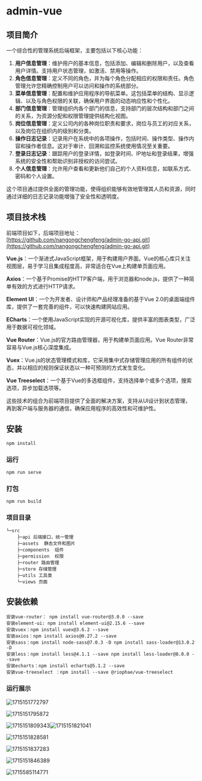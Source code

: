 # admin-vue

## 项目简介

一个综合性的管理系统后端框架，主要包括以下核心功能：

1. **用户信息管理**：维护用户的基本信息，包括添加、编辑和删除用户，以及查看用户详情。支持用户状态管理，如激活、禁用等操作。
2. **角色信息管理**：定义不同的角色，并为每个角色分配相应的权限和责任。角色管理允许您精确控制用户可以访问和操作的系统部分。
3. **菜单信息管理**：配置和维护应用程序的导航菜单。这包括菜单的结构、显示逻辑、以及与角色权限的关联，确保用户界面的动态响应性和个性化。
4. **部门信息管理**：管理组织内各个部门的信息，支持部门的层次结构和部门之间的关系，为资源分配和权限管理提供结构化视图。
5. **岗位信息管理**：定义公司内的各种岗位职责和要求，岗位与员工的对应关系，以及岗位在组织内的级别和分类。
6. **操作日志记录**：记录用户在系统中的各项操作，包括时间、操作类型、操作内容和操作者信息。这对于审计、回溯和监控系统使用情况至关重要。
7. **登录日志记录**：跟踪用户的登录详情，如登录时间、IP地址和登录结果，增强系统的安全性和帮助识别非授权的访问尝试。
8. **个人信息管理**：允许用户查看和更新他们自己的个人资料信息，如联系方式、密码和个人设置。

 这个项目通过提供全面的管理功能，使得组织能够有效地管理其人员和资源，同时通过详细的日志记录功能增強了安全性和透明度。 

##  项目技术栈

前端项目如下，后端项目地址：[https://github.com/nangongchengfeng/admin-go-api.git](https://github.com/nangongchengfeng/admin-go-api.git)

**Vue.js**：一个渐进式JavaScript框架，用于构建用户界面。Vue的核心库只关注视图层，易于学习且集成程度高，非常适合在Vue上构建单页面应用。

**Axios**：一个基于Promise的HTTP客户端，用于浏览器和node.js，提供了一种简单有效的方式进行HTTP请求。

**Element UI**：一个为开发者、设计师和产品经理准备的基于Vue 2.0的桌面端组件库，提供了一套完善的组件，可以快速构建网站应用。

**ECharts**：一个使用JavaScript实现的开源可视化库，提供丰富的图表类型，广泛用于数据可视化领域。

**Vue Router**：Vue.js的官方路由管理器，用于构建单页面应用。Vue Router非常容易与Vue.js核心深度集成。

**Vuex**：Vue.js的状态管理模式和库，它采用集中式存储管理应用的所有组件的状态，并以相应的规则保证状态以一种可预测的方式发生变化。

**Vue Treeselect**：一个基于Vue的多选框组件，支持选择单个或多个选项，搜索选项，异步加载选项等。

 这些技术的组合为前端项目提供了全面的解决方案，支持从UI设计到状态管理，再到客户端与服务器的通信，确保应用程序的高效性和可维护性。 

## 安装

```
npm install
```

### 运行
```
npm run serve
```

### 打包
```
npm run build
```

### 项目目录



```tree
└─src
    ├─api 后端接口，统一管理
    ├─assets  静态文件和图片
    ├─components  组件
    ├─permission  权限
    ├─router 路由管理
    ├─store 存储管理
    ├─utils 工具类
    └─views 页面
```


## 安装依赖

```vue
安装vue-router： npm install vue-router@3.0.0 --save
安装element-ui: npm install element-ui@2.15.6 --save
安装vuex：npm install vuex@3.6.2 --save
安装axios：npm install axios@0.27.2 --save
安装sass：npm install node-sass@7.0.3 -D npm install sass-loader@13.0.2 -D
安装less：npm install less@4.1.1 --save npm install less-loader@8.0.0 --save
安装echarts：npm install echarts@5.1.2 --save
安装vue-treeselect ：npm install --save @riophae/vue-treeselect
```

### 运行展示
![1715151772797](images/1715151772797.png)

![1715151795872](images/1715151795872.png)

![1715151809343](images/1715151809343.png)![1715151821041](images/1715151821041.png)

![1715151828581](images/1715151828581.png)

![1715151837283](images/1715151837283.png)

![1715151846389](images/1715151846389.png)

![1715585114771](images/1715585114771.png)